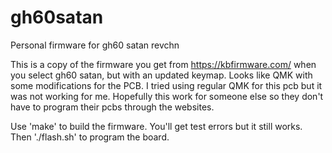 # gh60satan
Personal firmware for gh60 satan revchn

This is a copy of the firmware you get from https://kbfirmware.com/ when you select gh60 satan, but with an updated keymap. Looks like QMK with some modifications for the PCB. I tried using regular QMK for this pcb but it was not working for me. Hopefully this work for someone else so they don't have to program their pcbs through the websites.

Use 'make' to build the firmware. You'll get test errors but it still works. Then './flash.sh' to program the board.
